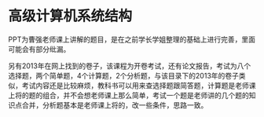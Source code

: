 # 高级计算机系统结构

PPT为曹强老师课上讲解的题目，是在之前学长学姐整理的基础上进行完善，里面可能会有部分纰漏。

另有2013年在网上找到的卷子，该课程为开卷考试，还有论文报告，考试为八个选择题，两个简单题，4个计算题，2个分析题，与该目录下的2013年的卷子类似，考试内容还是比较麻烦，教科书可以用来查选择题跟简答题，计算题是老师课上将的题的组合，并不会想老师课上那么简单，考试一个题是老师讲的几个题的知识点合并，分析题基本是老师课上将的，改一些条件，思路一致。

